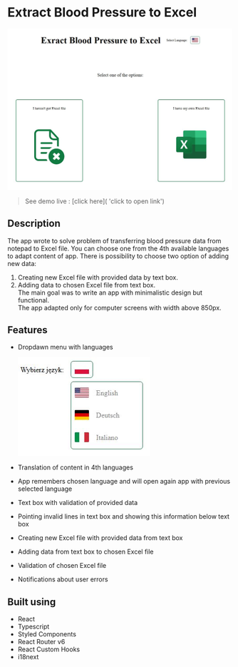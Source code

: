 # Extract Blood Pressure to Excel

<img src="./readme_images/blood-pressure-main.JPG" alt="project image">

> See demo live : [click here]( 'click to open link')

## Description

The app wrote to solve problem of transferring blood pressure data from notepad to Excel file. You can choose one from the 4th available languages to adapt content of app. There is possibility to choose two option of adding new data:

1.  Creating new Excel file with provided data by text box.
2.  Adding data to chosen Excel file from text box.
    <br />
    The main goal was to write an app with minimalistic design but functional.
    <br />
    The app adapted only for computer screens with width above 850px.

## Features

- Dropdawn menu with languages

  <img src="./readme_images/dropdown-menu.JPG" alt="dropdown-menu">

- Translation of content in 4th languages
- App remembers chosen language and will open again app with previous selected language
- Text box with validation of provided data
- Pointing invalid lines in text box and showing this information below text box
- Creating new Excel file with provided data from text box
- Adding data from text box to chosen Excel file
- Validation of chosen Excel file
- Notifications about user errors

## Built using

- React
- Typescript
- Styled Components
- React Router v6
- React Custom Hooks
- i18next

